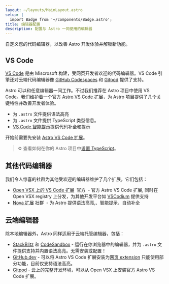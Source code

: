 ```yaml
---
layout: ~/layouts/MainLayout.astro
setup: |
  import Badge from '~/components/Badge.astro';
title: 编辑器配置
description: 配置与 Astro 一同使用的编辑器
---
```


自定义您的代码编辑器，以改善 Astro 开发体验并解锁新功能。

## VS Code

[VS Code](https://code.visualstudio.com) 是由 Miscrosoft 构建，受网页开发者欢迎的代码编辑器。VS Code 引擎还对云端代码编辑器像 [GitHub Codespaces](https://github.com/features/codespaces) 和 [Gitpod](https://gitpod.io) 提供了支持。

Astro 可以和任意编辑器一同工作。不过我们推荐在 Astro 项目中使用 VS Code。我们维护着一个官方 [Astro VS Code 扩展](https://marketplace.visualstudio.com/items?itemName=astro-build.astro-vscode)，为 Astro 项目提供了几个关键特性并改善开发者体验。

- 为 `.astro` 文件提供语法高亮
- 为 `.astro` 文件提供 TypeScript 类型信息。
- [VS Code 智能提示](https://code.visualstudio.com/docs/editor/intellisense)提供代码补全和提示

开始前需要先安装 [Astro VS Code 扩展](https://marketplace.visualstudio.com/items?itemName=astro-build.astro-vscode)。

>⚙️ 查看如何在你的 Astro 项目中[设置 TypeScript](/zh-cn/guides/typescript/)。

## 其他代码编辑器

我们令人惊喜的社群为其他受欢迎的编辑器维护了几个扩展，它们包括：

- [Open VSX 上的 VS Code 扩展](https://open-vsx.org/extension/astro-build/astro-vscode) <span style="margin: 0.25em;"><Badge variant="accent">官方</Badge></span> - 官方 Astro VS Code 扩展, 同时在 Open VSX registry 上分发，为其他开发平台如 [VSCodium](https://vscodium.com/) 提供支持
- [Nova 扩展](https://extensions.panic.com/extensions/sciencefidelity/sciencefidelity.astro/)<span style="margin: 0.25em;"><Badge variant="neutral">社群</Badge></span> - 为 Astro 提供语法高亮,、智能提示、自动补全

## 云端编辑器

除本地编辑器外，Astro 同样适用于云端托管编辑器，包括：

- [StackBlitz](https://stackblitz.com) 和 [CodeSandbox](https://codesandbox.io) - 运行在你浏览器中的编辑器，并为 `.astro` 文件提供支持并内置语法高亮。无需安装或配置！
- [GitHub.dev](https://github.dev) - 可以将 Astro VS Code 扩展安装为[网页 extension](https://code.visualstudio.com/api/extension-guides/web-extensions) 只能使用部分功能，目前仅支持语法高亮。
- [Gitpod](https://gitpod.io) - 云上的完整开发环境，可以从 Open VSX 上安装官方 Astro VS Code 扩展。 
